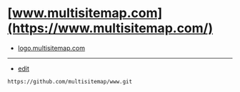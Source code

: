 # [www.multisitemap.com](https://www.multisitemap.com/)

+ [logo.multisitemap.com](https://logo.multisitemap.com/)


---
+ [edit](https://github.com/multisitemap/www/edit/main/README.md)
```
https://github.com/multisitemap/www.git
```

